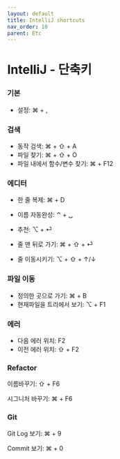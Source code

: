 ```yaml
---
layout: default
title: IntelliJ shortcuts
nav_order: 10
parent: Etc
---
```


# IntelliJ - 단축키

### 기본

-   설정: ⌘ + ,

### 검색

-   동작 검색: ⌘ + ⇧ + A
-   파일 찾기: ⌘ + ⇧ + O
-   파일 내에서 함수/변수 찾기: ⌘ + F12

### 에디터

-   한 줄 복제: ⌘ + D
-   이름 자동완성: ⌃ + ␣
-   추천: ⌥ + ⏎

-   줄 맨 뒤로 가기: ⌘ + ⇧ + ⏎
-   줄 이동시키기: ⌥ + ⇧ + ↑/↓

### 파일 이동

-   정의한 곳으로 가기: ⌘ + B
-   현재파일을 트리에서 보기: ⌥ + F1

### 에러

-   다음 에러 위치: F2
-   이전 에러 위치: ⇧ + F2

### Refactor

이름바꾸기: ⇧ + F6

시그니처 바꾸기: ⌘ + F6

### Git

Git Log 보기: ⌘ + 9

Commit 보기: ⌘ + 0

